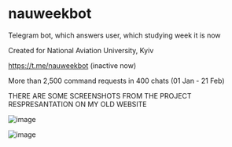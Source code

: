 # nauweekbot
Telegram bot, which answers user, which studying week it is now

Created for National Aviation University, Kyiv

https://t.me/nauweekbot (inactive now)

More than 2,500 command requests in 400 chats (01 Jan - 21 Feb)

THERE ARE SOME SCREENSHOTS FROM THE PROJECT RESPRESANTATION ON MY OLD WEBSITE

![image](https://user-images.githubusercontent.com/97799070/187080064-bc38b084-f046-4dc2-b0a0-be13129b7d9f.png)

![image](https://user-images.githubusercontent.com/97799070/187080079-0aec8ec5-0a5e-403a-b244-ec9c7a6069a6.png)
